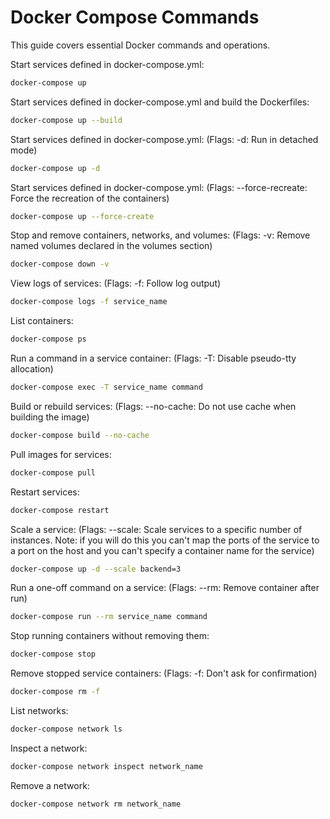 # Docker Compose Commands

This guide covers essential Docker commands and operations.

Start services defined in docker-compose.yml:

```bash
docker-compose up
```
Start services defined in docker-compose.yml and build the Dockerfiles: 

```bash
docker-compose up --build
```

Start services defined in docker-compose.yml: (Flags: -d: Run in detached mode)

```bash
docker-compose up -d
```

Start services defined in docker-compose.yml: (Flags: --force-recreate: Force the recreation of the containers)

```bash
docker-compose up --force-create
```

Stop and remove containers, networks, and volumes: (Flags: -v: Remove named volumes declared in the volumes section)

```bash
docker-compose down -v
```

View logs of services: (Flags: -f: Follow log output)

```bash
docker-compose logs -f service_name
```

List containers:

```bash
docker-compose ps
```

Run a command in a service container: (Flags: -T: Disable pseudo-tty allocation)

```bash
docker-compose exec -T service_name command
```

Build or rebuild services: (Flags: --no-cache: Do not use cache when building the image)

```bash
docker-compose build --no-cache
```

Pull images for services:

```bash
docker-compose pull
```

Restart services:

```bash
docker-compose restart
```

Scale a service: (Flags: --scale: Scale services to a specific number of instances. Note: if you will do this you can't map the ports of the service to a port on the host and you can't specify a container name for the service) 

```bash
docker-compose up -d --scale backend=3
```

Run a one-off command on a service: (Flags: --rm: Remove container after run)

```bash
docker-compose run --rm service_name command
```

Stop running containers without removing them:

```bash
docker-compose stop
```

Remove stopped service containers: (Flags: -f: Don't ask for confirmation)

```bash
docker-compose rm -f
```

List networks:

```bash
docker-compose network ls
```

Inspect a network:

```bash
docker-compose network inspect network_name
```

Remove a network:
    
```bash
docker-compose network rm network_name
```